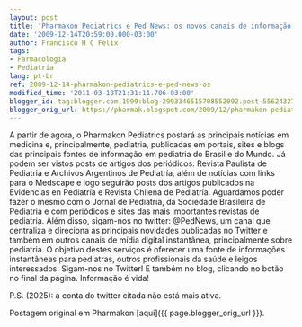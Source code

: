 ```yaml
---
layout: post
title: 'Pharmakon Pediatrics e Ped News: os novos canais de informação atualizada em Pediatria!'
date: '2009-12-14T20:59:00.000-03:00'
author: Francisco H C Felix
tags:
- Farmacologia
- Pediatria
lang: pt-br
ref: 2009-12-14-pharmakon-pediatrics-e-ped-news-os
modified_time: '2011-03-18T21:31:11.706-03:00'
blogger_id: tag:blogger.com,1999:blog-2993346515708552092.post-5562432731518965264
blogger_orig_url: https://pharmak.blogspot.com/2009/12/pharmakon-pediatrics-e-ped-news-os.html
---
```


A partir de agora, o Pharmakon Pediatrics postará as principais notícias em medicina e, principalmente, pediatria, publicadas em portais, sites e blogs das principais fontes de informação em pediatria do Brasil e do Mundo. <!--more-->
Já podem ser vistos posts de artigos dos periódicos: Revista Paulista de Pediatria e Archivos Argentinos de Pediatría, além de notícias com links para o Medscape e logo seguirão posts dos artigos publicados na Evidencias en Pediatría e Revista Chilena de Pediatría. Aguardamos poder fazer o mesmo com o Jornal de Pediatria, da Sociedade Brasileira de Pediatria e com periódicos e sites das mais importantes revistas de pediatria. Além disso, sigam-nos no twitter: @PedNews, um canal que centraliza e direciona as principais novidades publicadas no Twitter e também em outros canais de mídia digital instantânea, principalmente sobre pediatria. O objetivo destes serviços é oferecer uma fonte de informações instantâneas para pediatras, outros profissionais da saúde e leigos interessados. Sigam-nos no Twitter! E também no blog, clicando no botão no final da página. Informação é vida!

P.S. (2025): a conta do twitter citada não está mais ativa.

Postagem original em Pharmakon [aqui]({{ page.blogger_orig_url }}).
